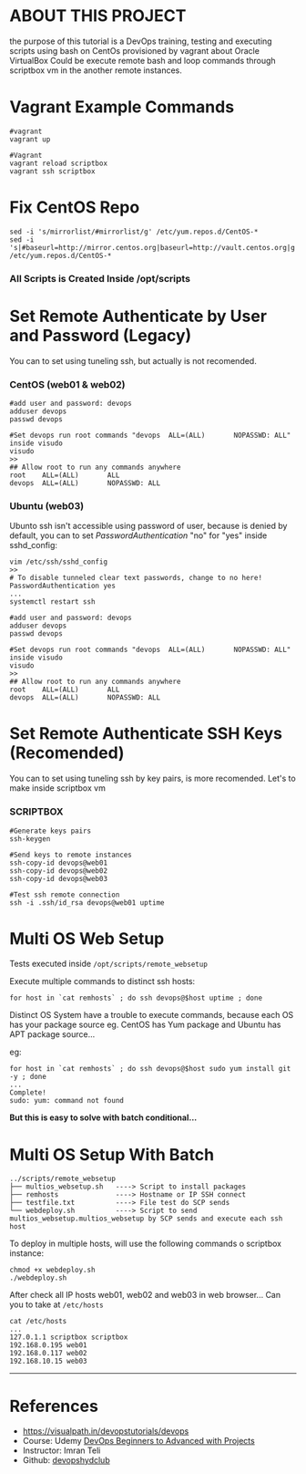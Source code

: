 # ABOUT THIS PROJECT

the purpose of this tutorial is a DevOps training, testing and executing scripts using bash on CentOs provisioned by vagrant about Oracle VirtualBox
Could be execute remote bash and loop commands through scriptbox vm in the another remote instances.

# Vagrant Example Commands

````
#vagrant
vagrant up

#Vagrant
vagrant reload scriptbox
vagrant ssh scriptbox

````
# Fix CentOS Repo 

````
sed -i 's/mirrorlist/#mirrorlist/g' /etc/yum.repos.d/CentOS-*
sed -i 's|#baseurl=http://mirror.centos.org|baseurl=http://vault.centos.org|g' /etc/yum.repos.d/CentOS-*
````

### All Scripts is Created Inside /opt/scripts

# Set Remote Authenticate by User and Password (Legacy)
You can to set using tuneling ssh, but actually is not recomended.
### CentOS (web01 & web02)
````
#add user and password: devops 
adduser devops
passwd devops

#Set devops run root commands "devops  ALL=(ALL)       NOPASSWD: ALL" inside visudo
visudo
>>
## Allow root to run any commands anywhere
root    ALL=(ALL)       ALL
devops  ALL=(ALL)       NOPASSWD: ALL
````
### Ubuntu (web03)
Ubunto ssh isn't accessible using password of user, because is denied by default, you can to set *PasswordAuthentication* "no" for "yes" inside sshd_config:
````
vim /etc/ssh/sshd_config
>>
# To disable tunneled clear text passwords, change to no here!
PasswordAuthentication yes
...
systemctl restart ssh

````

````
#add user and password: devops 
adduser devops
passwd devops

#Set devops run root commands "devops  ALL=(ALL)       NOPASSWD: ALL" inside visudo
visudo
>>
## Allow root to run any commands anywhere
root    ALL=(ALL)       ALL
devops  ALL=(ALL)       NOPASSWD: ALL
````
# Set Remote Authenticate SSH Keys (Recomended)
You can to set using tuneling ssh by key pairs, is more recomended.
Let's to make inside scriptbox vm
### SCRIPTBOX
````
#Generate keys pairs
ssh-keygen

#Send keys to remote instances
ssh-copy-id devops@web01
ssh-copy-id devops@web02
ssh-copy-id devops@web03

#Test ssh remote connection 
ssh -i .ssh/id_rsa devops@web01 uptime
````
# Multi OS Web Setup
Tests executed inside ``/opt/scripts/remote_websetup``

Execute multiple commands to distinct ssh hosts:
````
for host in `cat remhosts` ; do ssh devops@$host uptime ; done
````

Distinct OS System have a trouble to execute commands, because each OS has your package source eg. CentOS has Yum package and Ubuntu has APT package source...

eg:
````
for host in `cat remhosts` ; do ssh devops@$host sudo yum install git -y ; done
...
Complete!
sudo: yum: command not found
````
**But this is easy to solve with batch conditional...**


# Multi OS Setup With Batch

````
../scripts/remote_websetup 
├── multios_websetup.sh   ----> Script to install packages
├── remhosts              ----> Hostname or IP SSH connect
├── testfile.txt          ----> File test do SCP sends
└── webdeploy.sh          ----> Script to send multios_websetup.multios_websetup by SCP sends and execute each ssh host
````

To deploy in multiple hosts, will use the following commands o scriptbox instance:

````
chmod +x webdeploy.sh
./webdeploy.sh
````

After check all IP hosts web01, web02 and web03 in web browser...
Can you to take at ``/etc/hosts``

````
cat /etc/hosts
...
127.0.1.1 scriptbox scriptbox
192.168.0.195 web01
192.168.0.117 web02
192.168.10.15 web03
````

***


# References
- https://visualpath.in/devopstutorials/devops
- Course: Udemy [DevOps Beginners to Advanced with Projects](https://www.udemy.com/course/decodingdevops/?couponCode=ST11MT91624B)
- Instructor: Imran Teli
- Github: [devopshydclub](https://github.com/devopshydclub)